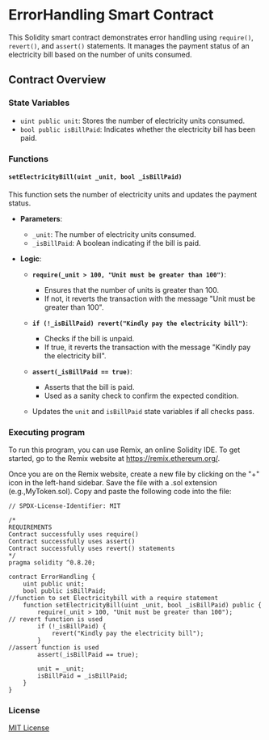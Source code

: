 # ErrorHandling Smart Contract

This Solidity smart contract demonstrates error handling using `require()`, `revert()`, and `assert()` statements. It manages the payment status of an electricity bill based on the number of units consumed.

## Contract Overview

### State Variables

- `uint public unit`: Stores the number of electricity units consumed.
- `bool public isBillPaid`: Indicates whether the electricity bill has been paid.

### Functions

#### `setElectricityBill(uint _unit, bool _isBillPaid)`

This function sets the number of electricity units and updates the payment status.

- **Parameters**:
  - `_unit`: The number of electricity units consumed.
  - `_isBillPaid`: A boolean indicating if the bill is paid.

- **Logic**:
  - **`require(_unit > 100, "Unit must be greater than 100")`**:
    - Ensures that the number of units is greater than 100.
    - If not, it reverts the transaction with the message "Unit must be greater than 100".
    
  - **`if (!_isBillPaid) revert("Kindly pay the electricity bill")`**:
    - Checks if the bill is unpaid.
    - If true, it reverts the transaction with the message "Kindly pay the electricity bill".
    
  - **`assert(_isBillPaid == true)`**:
    - Asserts that the bill is paid.
    - Used as a sanity check to confirm the expected condition.

  - Updates the `unit` and `isBillPaid` state variables if all checks pass.

### Executing program

To run this program, you can use Remix, an online Solidity IDE. To get started, go to the Remix website at https://remix.ethereum.org/.

Once you are on the Remix website, create a new file by clicking on the "+" icon in the left-hand sidebar. Save the file with a .sol extension (e.g.,MyToken.sol). Copy and paste the following code into the file:

```solidity
// SPDX-License-Identifier: MIT

/*
REQUIREMENTS
Contract successfully uses require()
Contract successfully uses assert()
Contract successfully uses revert() statements
*/
pragma solidity ^0.8.20;

contract ErrorHandling {
    uint public unit;
    bool public isBillPaid;
//function to set Electricitybill with a require statement
    function setElectricityBill(uint _unit, bool _isBillPaid) public {
        require(_unit > 100, "Unit must be greater than 100");
// revert function is used 
        if (!_isBillPaid) {
            revert("Kindly pay the electricity bill");
        }
//assert function is used 
        assert(_isBillPaid == true);

        unit = _unit;
        isBillPaid = _isBillPaid;
    }
}
```
### License
[MIT License](../LICENSE)



